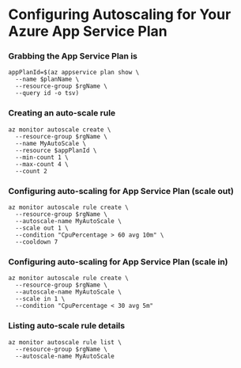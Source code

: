 # Configuring Autoscaling for Your Azure App Service Plan


### Grabbing the App Service Plan is
```
appPlanId=$(az appservice plan show \
  --name $planName \
  --resource-group $rgName \
  --query id -o tsv)
```

### Creating an auto-scale rule
```
az monitor autoscale create \
  --resource-group $rgName \
  --name MyAutoScale \
  --resource $appPlanId \
  --min-count 1 \
  --max-count 4 \
  --count 2
```

### Configuring auto-scaling for App Service Plan (scale out)
```
az monitor autoscale rule create \
  --resource-group $rgName \
  --autoscale-name MyAutoScale \
  --scale out 1 \
  --condition "CpuPercentage > 60 avg 10m" \ 
  --cooldown 7
```

### Configuring auto-scaling for App Service Plan (scale in)
```
az monitor autoscale rule create \
  --resource-group $rgName \
  --autoscale-name MyAutoScale \
  --scale in 1 \
  --condition "CpuPercentage < 30 avg 5m" 
```

### Listing auto-scale rule details
```
az monitor autoscale rule list \
  --resource-group $rgName \
  --autoscale-name MyAutoScale
```